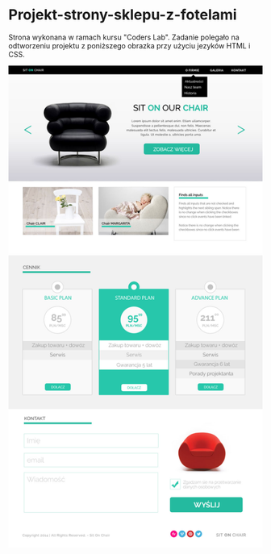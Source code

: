 # Projekt-strony-sklepu-z-fotelami
Strona wykonana w ramach kursu "Coders Lab". Zadanie polegało na odtworzeniu projektu z poniższego obrazka przy użyciu jezyków HTML i CSS.



![alt tag](https://github.com/agzaim/Projekt-strony-sklepu-z-fotelami/blob/master/warsztat1.jpg)
